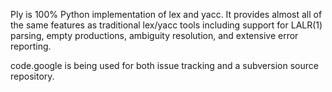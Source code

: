 Ply is 100% Python implementation of lex and yacc. It provides almost all of the same features as traditional lex/yacc tools including support for LALR(1) parsing, empty productions, ambiguity resolution, and extensive error reporting.

code.google is being used for both issue tracking and a subversion source repository.